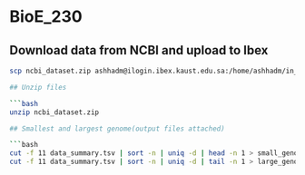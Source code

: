 # BioE_230

## Download data from NCBI and upload to Ibex

```bash
scp ncbi_dataset.zip ashhadm@ilogin.ibex.kaust.edu.sa:/home/ashhadm/in_class/

## Unzip files

```bash
unzip ncbi_dataset.zip

## Smallest and largest genome(output files attached)

```bash
cut -f 11 data_summary.tsv | sort -n | uniq -d | head -n 1 > small_genome.txt
cut -f 11 data_summary.tsv | sort -n | uniq -d | tail -n 1 > large_genome.txt
